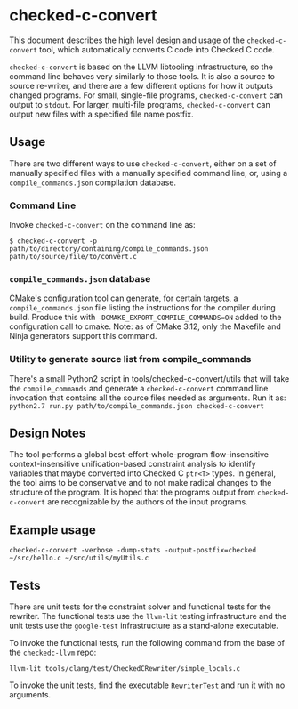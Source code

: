 # checked-c-convert

This document describes the high level design and usage of the 
`checked-c-convert` tool, which automatically converts C code into Checked C
code. 

`checked-c-convert` is based on the LLVM libtooling infrastructure, so the
command line behaves very similarly to those tools. It is also a source to 
source re-writer, and there are a few different options for how it outputs
changed programs. For small, single-file programs, `checked-c-convert` can
output to `stdout`. For larger, multi-file programs, `checked-c-convert` 
can output new files with a specified file name postfix.

## Usage
There are two different ways to use `checked-c-convert`, either on a set of 
manually specified files with a manually specified command line, or, using
a `compile_commands.json` compilation database. 

### Command Line
Invoke `checked-c-convert` on the command line as:

`$ checked-c-convert -p path/to/directory/containing/compile_commands.json path/to/source/file/to/convert.c`

### `compile_commands.json` database
CMake's configuration tool can generate, for certain targets, a `compile_commands.json` file listing the instructions for the compiler during build. Produce this with `-DCMAKE_EXPORT_COMPILE_COMMANDS=ON` added to the configuration call to cmake. Note: as of CMake 3.12, only the Makefile and Ninja generators support this command.

### Utility to generate source list from compile_commands
There's a small Python2 script in tools/checked-c-convert/utils that will take the `compile_commands` and generate a `checked-c-convert` command line invocation that contains all the source files needed as arguments. Run it as:
`python2.7 run.py path/to/compile_commands.json checked-c-convert`

## Design Notes
The tool performs a global best-effort-whole-program flow-insensitive 
context-insensitive unification-based constraint analysis to identify
variables that maybe converted into Checked C `ptr<T>` types. In general,
the tool aims to be conservative and to not make radical changes to the 
structure of the program. It is hoped that the programs output from 
`checked-c-convert` are recognizable by the authors of the input 
programs.

## Example usage
`checked-c-convert -verbose -dump-stats -output-postfix=checked ~/src/hello.c ~/src/utils/myUtils.c`

## Tests
There are unit tests for the constraint solver and functional tests for
the rewriter. The functional tests use the `llvm-lit` testing infrastructure
and the unit tests use the `google-test` infrastructure as a stand-alone 
executable. 

To invoke the functional tests, run the following command from the base of the
`checkedc-llvm` repo:

	llvm-lit tools/clang/test/CheckedCRewriter/simple_locals.c

To invoke the unit tests, find the executable `RewriterTest` and run it with
no arguments.
